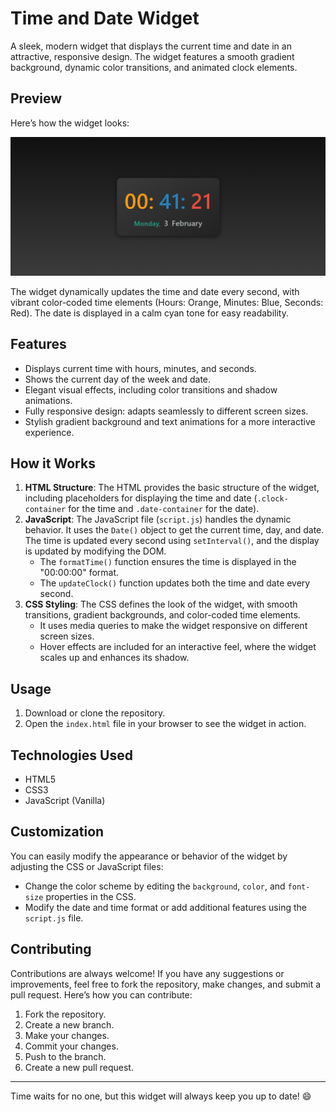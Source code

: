# Time and Date Widget

A sleek, modern widget that displays the current time and date in an attractive, responsive design. The widget features a smooth gradient background, dynamic color transitions, and animated clock elements.

## Preview

Here’s how the widget looks:

![Time and Date Widget](image.png)

The widget dynamically updates the time and date every second, with vibrant color-coded time elements (Hours: Orange, Minutes: Blue, Seconds: Red). The date is displayed in a calm cyan tone for easy readability.

## Features

- Displays current time with hours, minutes, and seconds.
- Shows the current day of the week and date.
- Elegant visual effects, including color transitions and shadow animations.
- Fully responsive design: adapts seamlessly to different screen sizes.
- Stylish gradient background and text animations for a more interactive experience.

## How it Works

1. **HTML Structure**: The HTML provides the basic structure of the widget, including placeholders for displaying the time and date (`.clock-container` for the time and `.date-container` for the date).
2. **JavaScript**: The JavaScript file (`script.js`) handles the dynamic behavior. It uses the `Date()` object to get the current time, day, and date. The time is updated every second using `setInterval()`, and the display is updated by modifying the DOM.
   - The `formatTime()` function ensures the time is displayed in the "00:00:00" format.
   - The `updateClock()` function updates both the time and date every second.
3. **CSS Styling**: The CSS defines the look of the widget, with smooth transitions, gradient backgrounds, and color-coded time elements.
   - It uses media queries to make the widget responsive on different screen sizes.
   - Hover effects are included for an interactive feel, where the widget scales up and enhances its shadow.

## Usage

1. Download or clone the repository.
2. Open the `index.html` file in your browser to see the widget in action.
   

## Technologies Used

- HTML5
- CSS3
- JavaScript (Vanilla)
  
## Customization

You can easily modify the appearance or behavior of the widget by adjusting the CSS or JavaScript files:
- Change the color scheme by editing the `background`, `color`, and `font-size` properties in the CSS.
- Modify the date and time format or add additional features using the `script.js` file.

## Contributing

Contributions are always welcome! If you have any suggestions or improvements, feel free to fork the repository, make changes, and submit a pull request. Here’s how you can contribute:
   
1. Fork the repository.
2. Create a new branch.
3. Make your changes.
4. Commit your changes.
5. Push to the branch.
6. Create a new pull request.


---

Time waits for no one, but this widget will always keep you up to date! 😄
